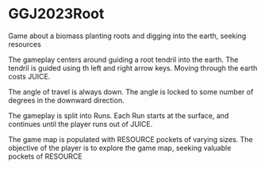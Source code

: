# GGJ2023Root

Game about a biomass planting roots and digging into the earth, seeking resources

The gameplay centers around guiding a root tendril into the earth.
The tendril is guided using th left and right arrow keys.
Moving through the earth costs JUICE.

The angle of travel is always down. The angle is locked to some number of degrees in the downward direction.

The gameplay is split into Runs. Each Run starts at the surface, and continues until the player runs out of JUICE.

The game map is populated with RESOURCE pockets of varying sizes.
The objective of the player is to explore the game map, seeking valuable pockets of RESOURCE


